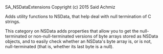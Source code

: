 SA_NSDataExtensions
Copyright (c) 2015 Said Achmiz

Adds utility functions to NSData, that help deal with null termination of C strings.

This category on NSData adds properties that allow you to get the null-terminated or non-null-terminated versions of byte arrays stored as NSData objects, and to easily check whether an NSData's byte array is, or is not, null-terminated (that is, whether its last byte is a null).
